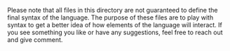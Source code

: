 Please note that all files in this directory are not guaranteed to define the final syntax of the language.
The purpose of these files are to play with syntax to get a better idea of how elements of the language will interact.
If you see something you like or have any suggestions, feel free to reach out and give comment.
